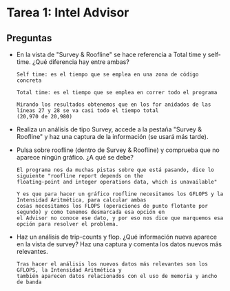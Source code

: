 # Tarea 1: Intel Advisor

## Preguntas
* En la vista de "Survey & Roofline" se hace referencia a Total time y self-time. ¿Qué diferencia hay entre ambas?

      Self time: es el tiempo que se emplea en una zona de código concreta
      
      Total time: es el tiempo que se emplea en correr todo el programa
      
      Mirando los resultados obtenemos que en los for anidados de las líneas 27 y 28 se va casi todo el tiempo total 
      (20,970 de 20,980) 
     

* Realiza un análisis de tipo Survey, accede a  la pestaña "Survey & Roofline" y haz una captura de la información (se usará
más tarde).
* Pulsa sobre roofline (dentro de Survey & Roofline) y comprueba que no aparece ningún gráfico. ¿A qué se debe?

      El programa nos da muchas pistas sobre que está pasando, dice lo siguiente "roofline report depends on the
      floating-point and integer operations data, which is unavailable"
      
      Y es que para hacer un gráfico roofline necesitamos los GFLOPS y la Intensidad Aritmética, para calcular ambas
      cosas necesitamos los FLOPS (operaciones de punto flotante por segundo) y como tenemos desmarcada esa opción en
      el Advisor no conoce ese dato, y por eso nos dice que marquemos esa opción para resolver el problema.

* Haz un análisis de trip-counts y flop. ¿Qué información nueva aparece en la vista de survey? Haz una captura y comenta
los datos nuevos más relevantes.

      Tras hacer el análisis los nuevos datos más relevantes son los GFLOPS, la Intensidad Aritmética y 
      también aparecen datos relacionados con el uso de memoria y ancho de banda
